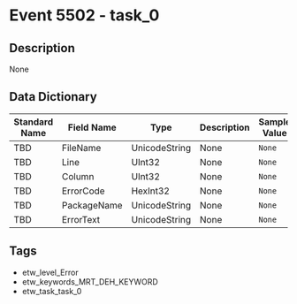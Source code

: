 # Event 5502 - task_0

## Description
None

## Data Dictionary
|Standard Name|Field Name|Type|Description|Sample Value|
|---|---|---|---|---|
|TBD|FileName|UnicodeString|None|`None`|
|TBD|Line|UInt32|None|`None`|
|TBD|Column|UInt32|None|`None`|
|TBD|ErrorCode|HexInt32|None|`None`|
|TBD|PackageName|UnicodeString|None|`None`|
|TBD|ErrorText|UnicodeString|None|`None`|

## Tags
* etw_level_Error
* etw_keywords_MRT_DEH_KEYWORD
* etw_task_task_0